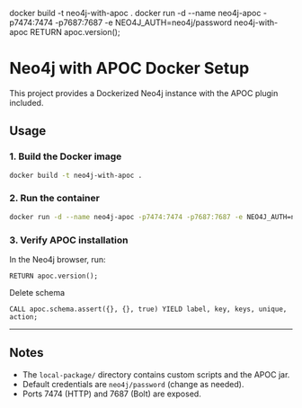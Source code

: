 docker build -t neo4j-with-apoc .
docker run -d   --name neo4j-apoc   -p7474:7474 -p7687:7687   -e NEO4J_AUTH=neo4j/password   neo4j-with-apoc
RETURN apoc.version();


# Neo4j with APOC Docker Setup

This project provides a Dockerized Neo4j instance with the APOC plugin included.

## Usage

### 1. Build the Docker image

```sh
docker build -t neo4j-with-apoc .
```

### 2. Run the container

```sh
docker run -d --name neo4j-apoc -p7474:7474 -p7687:7687 -e NEO4J_AUTH=neo4j/password neo4j-with-apoc
```

### 3. Verify APOC installation

In the Neo4j browser, run:

```cypher
RETURN apoc.version();
```

Delete schema

```cypher
CALL apoc.schema.assert({}, {}, true) YIELD label, key, keys, unique, action;
```

---

## Notes

- The `local-package/` directory contains custom scripts and the APOC jar.
- Default credentials are `neo4j/password` (change as needed).
- Ports 7474 (HTTP) and 7687 (Bolt) are exposed.
